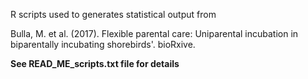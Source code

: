 R scripts used to generates statistical output from

Bulla, M. et al. (2017). Flexible parental care: Uniparental incubation in biparentally incubating shorebirds'. bioRxive. 

**See READ_ME_scripts.txt file for details**
